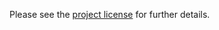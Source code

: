Please see the [project license](https://github.com/helcomsecretariat/SOM/blob/main/LICENCE) for further details.
